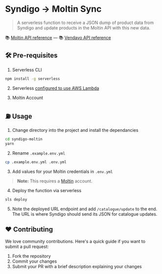 # Syndigo -> Moltin Sync

> A serverless function to receive a JSON dump of product data from Syndigo and update products in the Moltin API with this new data.

📚 [Moltin API reference](https://docs.moltin.com) &mdash; 📚 [Vendavo API reference](https://developers.endeavorcpq.com/v3/help/webserviceapi)

## 🛠 Pre-requisites

1. Serverless CLI

```bash
npm install -g serverless
```

2. Serverless [configured to use AWS Lambda](https://serverless.com/framework/docs/providers/aws/guide/credentials/)

3. Moltin Account

## ⛽️ Usage

1. Change directory into the project and install the dependancies

```bash
cd syndigo-moltin
yarn
```

2. Rename `.example.env.yml`

```bash
cp .example.env.yml .env.yml 
```

3. Add values for your Moltin credentials in `.env.yml`
> **Note:** This requires a [Moltin](http://moltin.com) account.

4. Deploy the function via serverless

```bash
sls deploy
```

5. Note the deployed URL endpoint and add `/catalogue/update` to the end. The URL is where Syndigo should send its JSON for catalogue updates.

## ❤️ Contributing

We love community contributions. Here's a quick guide if you want to submit a pull request:

1.  Fork the repository
4.  Commit your changes
5.  Submit your PR with a brief description explaining your changes
